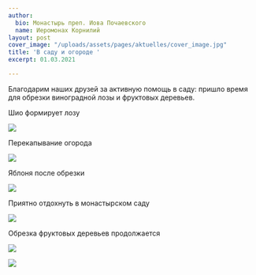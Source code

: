 ```yaml
---
author:
  bio: Монастырь преп. Иова Почаевского
  name: Иеромонах Корнилий
layout: post
cover_image: "/uploads/assets/pages/aktuelles/cover_image.jpg"
title: 'В саду и огороде '
excerpt: 01.03.2021

---
```

Благодарим наших друзей за активную помощь в саду: пришло время для обрезки виноградной лозы и фруктовых деревьев.

Шио формирует лозу

![](https://res.cloudinary.com/hiobmon/image/upload/v1614797543/media/2021/IMG-20210303-WA0005_qsdw65.jpg)

Перекапывание огорода

![](https://res.cloudinary.com/hiobmon/image/upload/v1614797725/media/2021/IMG-20210303-WA0011_mhxyup.jpg)

Яблоня после обрезки

![](https://res.cloudinary.com/hiobmon/image/upload/v1614797763/media/2021/IMG-20210303-WA0010_woxem2.jpg)

Приятно отдохнуть в монастырском саду

![](https://res.cloudinary.com/hiobmon/image/upload/v1614797815/media/2021/IMG-20210303-WA0009_bm27yi.jpg)

Обрезка фруктовых деревьев продолжается

![](https://res.cloudinary.com/hiobmon/image/upload/v1614797690/media/2021/IMG-20210303-WA0006_gvar6l.jpg)

![](https://res.cloudinary.com/hiobmon/image/upload/v1614797889/media/2021/IMG-20210303-WA0007_gepjqj.jpg)